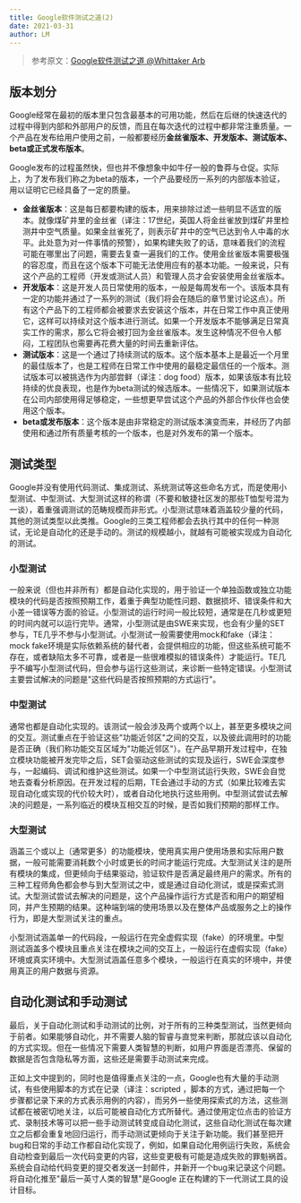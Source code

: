 ```yaml
---
title: Google软件测试之道(2)
date: 2021-03-31
author: LM
---
```


> 参考原文：[Google软件测试之道  @Whittaker Arb ](http://www.51testing.com/html/12/n-853012.html)

## 版本划分

Google经常在最初的版本里只包含最基本的可用功能，然后在后继的快速迭代的过程中得到内部和外部用户的反馈，而且在每次迭代的过程中都非常注重质量。一个产品在发布给用户使用之前，一般都要经历**金丝雀版本、开发版本、测试版本、beta或正式发布版本**。

Google发布的过程虽然快，但也并不像想象中如牛仔一般的鲁莽与仓促。实际上，为了发布我们称之为beta的版本，一个产品要经历一系列的内部版本验证，用以证明它已经具备了一定的质量。

- **金丝雀版本**：这是每日都要构建的版本，用来排除过滤一些明显不适宜的版本。就像煤矿井里的金丝雀（译注：17世纪，英国人将金丝雀放到煤矿井里检测井中空气质量。如果金丝雀死了，则表示矿井中的空气已达到令人中毒的水平。此处意为对一件事情的预警），如果构建失败了的话，意味着我们的流程可能在哪里出了问题，需要去复查一遍我们的工作。使用金丝雀版本需要极强的容忍度，而且在这个版本下可能无法使用应有的基本功能。一般来说，只有这个产品的工程师（开发或测试人员）和管理人员才会安装使用金丝雀版本。
- **开发版本**：这是开发人员日常使用的版本，一般是每周发布一个。该版本具有一定的功能并通过了一系列的测试（我们将会在随后的章节里讨论这点）。所有这个产品下的工程师都会被要求去安装这个版本，并在日常工作中真正使用它，这样可以持续对这个版本进行测试。如果一个开发版本不能够满足日常真实工作的需求，那么它将会被打回为金丝雀版本。发生这种情况不但令人郁闷，工程团队也需要再花费大量的时间去重新评估。
- **测试版本**：这是一个通过了持续测试的版本。这个版本基本上是最近一个月里的最佳版本了，也是工程师在日常工作中使用的最稳定最信任的一个版本。测试版本可以被挑选作为内部尝鲜（译注：dog food）版本，如果该版本有比较持续的优良表现，也是作为beta测试的候选版本。一些情况下，如果测试版本在公司内部使用得足够稳定，一些想更早尝试这个产品的外部合作伙伴也会使用这个版本。
- **beta或发布版本**：这个版本是由非常稳定的测试版本演变而来，并经历了内部使用和通过所有质量考核的一个版本，也是对外发布的第一个版本。

## 测试类型

Google并没有使用代码测试、集成测试、系统测试等这些命名方式，而是使用小型测试、中型测试、大型测试这样的称谓（不要和敏捷社区发的那些T恤型号混为一谈），着重强调测试的范畴规模而非形式。小型测试意味着涵盖较少量的代码，其他的测试类型以此类推。Google的三类工程师都会去执行其中的任何一种测试，无论是自动化的还是手动的。测试的规模越小，就越有可能被实现成为自动化的测试。

### 小型测试

一般来说（但也并非所有）都是自动化实现的，用于验证一个单独函数或独立功能模块的代码是否按照预期工作，着重于典型功能性问题、数据损坏、错误条件和大小差一错误等方面的验证。小型测试的运行时间一般比较短，通常是在几秒或更短的时间内就可以运行完毕。通常，小型测试是由SWE来实现，也会有少量的SET参与，TE几乎不参与小型测试。小型测试一般需要使用mock和fake（译注：mock fake环境是实际依赖系统的替代者，会提供相应的功能，但这些系统可能不存在，或者缺陷太多不可靠，或者是一些很难模拟的错误条件）才能运行。TE几乎不编写小型测试代码，但会参与运行这些测试，来诊断一些特定错误。小型测试主要尝试解决的问题是"这些代码是否按照预期的方式运行"。

### 中型测试 

通常也都是自动化实现的。该测试一般会涉及两个或两个以上，甚至更多模块之间的交互。测试重点在于验证这些"功能近邻区"之间的交互，以及彼此调用时的功能是否正确（我们称功能交互区域为"功能近邻区"）。在产品早期开发过程中，在独立模块功能被开发完毕之后，SET会驱动这些测试的实现及运行，SWE会深度参与，一起编码、调试和维护这些测试。如果一个中型测试运行失败，SWE会自觉地去查看分析原因。在开发过程的后期，TE会通过手动的方式（如果比较难去实现自动化或实现的代价较大时），或者自动化地执行这些用例。中型测试尝试去解决的问题是，一系列临近的模块互相交互的时候，是否如我们预期的那样工作。

### 大型测试 

涵盖三个或以上（通常更多）的功能模块，使用真实用户使用场景和实际用户数据，一般可能需要消耗数个小时或更长的时间才能运行完成。大型测试关注的是所有模块的集成，但更倾向于结果驱动，验证软件是否满足最终用户的需求。所有的三种工程师角色都会参与到大型测试之中，或是通过自动化测试，或是探索式测试。大型测试尝试去解决的问题是，这个产品操作运行方式是否和用户的期望相同，并产生预期的结果。这种端到端的使用场景以及在整体产品或服务之上的操作行为，即是大型测试关注的重点。

小型测试涵盖单一的代码段，一般运行在完全虚假实现（fake）的环境里。中型测试涵盖多个模块且重点关注在模块之间的交互上，一般运行在虚假实现（fake）环境或真实环境中。大型测试涵盖任意多个模块，一般运行在真实的环境中，并使用真正的用户数据与资源。

## 自动化测试和手动测试

最后，关于自动化测试和手动测试的比例，对于所有的三种类型测试，当然更倾向于前者。如果能够自动化，并不需要人脑的智睿与直觉来判断，那就应该以自动化的方式实现。但在一些情况下需要人类智慧的判断，如用户界面是否漂亮、保留的数据是否包含隐私等方面，这些还是需要手动测试来完成。

正如上文中提到的，同时也是值得重点关注的一点，Google也有大量的手动测试，有些使用脚本的方式在记录（译注：scripted ，脚本的方式，通过把每一个步骤都记录下来的方式表示用例的内容），而另外一些使用探索式的方法，这些测试都在被密切地关注，以后可能被自动化方式所替代。通过使用定位点击的验证方式、录制技术等可以把一些手动测试转变成自动化测试，这些自动化测试在每次建立之后都会重复地回归运行，而手动测试更倾向于关注于新功能。我们甚至把开bug和日常的手动工作都自动化实现了，例如，如果自动化用例运行失败，系统会自动检查到最后一次代码变更的内容，这些变更极有可能是造成失败的罪魁祸首。系统会自动给代码变更的提交者发送一封邮件，并新开一个bug来记录这个问题。 将自动化推至"最后一英寸人类的智慧"是Google 正在构建的下一代测试工具的设计目标。